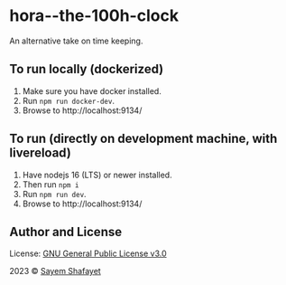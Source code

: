 # hora--the-100h-clock

An alternative take on time keeping.

## To run locally (dockerized)

1. Make sure you have docker installed.
2. Run `npm run docker-dev`.
3. Browse to http://localhost:9134/

## To run (directly on development machine, with livereload)

1. Have nodejs 16 (LTS) or newer installed.
2. Then run `npm i`
3. Run `npm run dev`.
4. Browse to http://localhost:9134/

## Author and License

License: [GNU General Public License v3.0](LICENSE)

2023 © [Sayem Shafayet](https://ishafayet.me)
